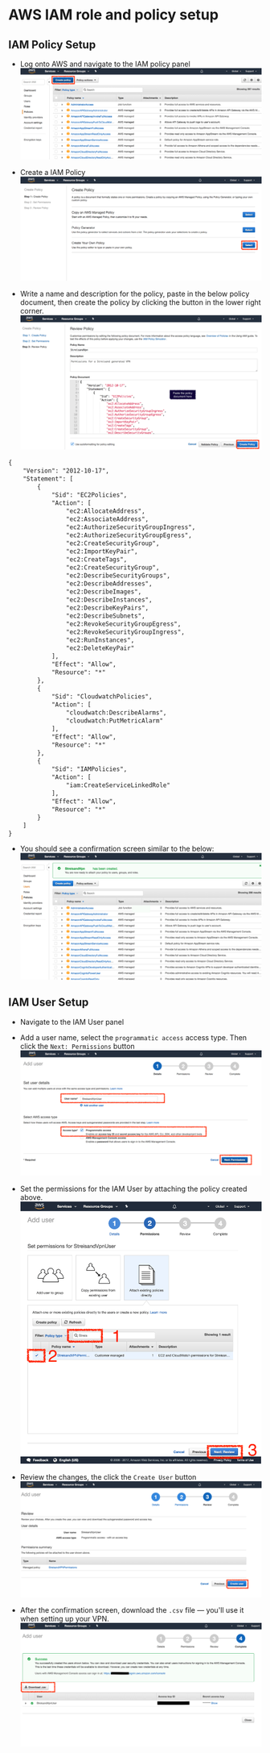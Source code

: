 AWS IAM role and policy setup
==========================

IAM Policy Setup
-----

* Log onto AWS and navigate to the IAM policy panel
![](screenshots/AWS/IAMPolicy1.png?raw=true)

* Create a IAM Policy
![](screenshots/AWS/IAMPolicy2.png?raw=true)

* Write a name and description for the policy, paste in the below policy document, then create the policy by clicking the button in the lower right corner.
![](screenshots/AWS/IAMPolicy3.png?raw=true)

```
{
    "Version": "2012-10-17",
    "Statement": [
        {
            "Sid": "EC2Policies",
            "Action": [
                "ec2:AllocateAddress",
                "ec2:AssociateAddress",
                "ec2:AuthorizeSecurityGroupIngress",
                "ec2:AuthorizeSecurityGroupEgress",
                "ec2:CreateSecurityGroup",
                "ec2:ImportKeyPair",
                "ec2:CreateTags",
                "ec2:CreateSecurityGroup",
                "ec2:DescribeSecurityGroups",
                "ec2:DescribeAddresses",
                "ec2:DescribeImages",
                "ec2:DescribeInstances",
                "ec2:DescribeKeyPairs",
                "ec2:DescribeSubnets",
                "ec2:RevokeSecurityGroupEgress",
                "ec2:RevokeSecurityGroupIngress",
                "ec2:RunInstances",
                "ec2:DeleteKeyPair"
            ],
            "Effect": "Allow",
            "Resource": "*"
        },
        {
            "Sid": "CloudwatchPolicies",
            "Action": [
                "cloudwatch:DescribeAlarms",
                "cloudwatch:PutMetricAlarm"
            ],
            "Effect": "Allow",
            "Resource": "*"
        },
        {
            "Sid": "IAMPolicies",
            "Action": [
                "iam:CreateServiceLinkedRole"
            ],
            "Effect": "Allow",
            "Resource": "*"
        }
    ]
}
```

* You should see a confirmation screen similar to the below:
![](screenshots/AWS/IAMPolicy4.png?raw=true)


IAM User Setup
-----
* Navigate to the IAM User panel

* Add a user name, select the `programmatic access` access type. Then click the `Next: Permissions` button
![](screenshots/AWS/IAMUser1.png?raw=true)

* Set the permissions for the IAM User by attaching the policy created above.
![](screenshots/AWS/IAMUser2.png?raw=true)

* Review the changes, the click the `Create User` button
![](screenshots/AWS/IAMUser3.png?raw=true)

* After the confirmation screen, download the `.csv` file — you'll use it when setting up your VPN.
![](screenshots/AWS/IAMUser4.png?raw=true)

